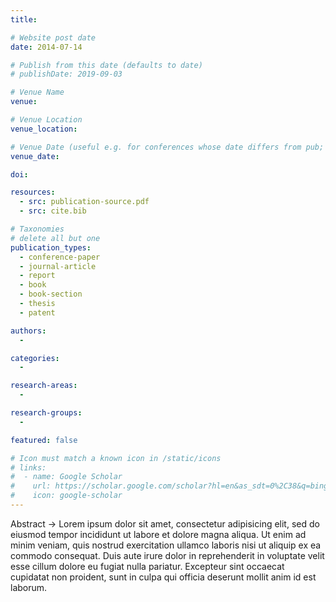 ```yaml
---
title:

# Website post date
date: 2014-07-14

# Publish from this date (defaults to date)
# publishDate: 2019-09-03

# Venue Name
venue:

# Venue Location
venue_location:

# Venue Date (useful e.g. for conferences whose date differs from pub; defaults to date)
venue_date:

doi:

resources:
  - src: publication-source.pdf
  - src: cite.bib

# Taxonomies
# delete all but one
publication_types:
  - conference-paper
  - journal-article
  - report
  - book
  - book-section
  - thesis
  - patent

authors:
  -

categories:
  -

research-areas:
  -

research-groups:
  -

featured: false

# Icon must match a known icon in /static/icons
# links:
#  - name: Google Scholar
#    url: https://scholar.google.com/scholar?hl=en&as_sdt=0%2C38&q=bing&btnG=
#    icon: google-scholar
---
```


Abstract -> Lorem ipsum dolor sit amet, consectetur adipisicing elit, sed do eiusmod tempor incididunt ut labore et dolore magna aliqua. Ut enim ad minim veniam, quis nostrud exercitation ullamco laboris nisi ut aliquip ex ea commodo consequat. Duis aute irure dolor in reprehenderit in voluptate velit esse cillum dolore eu fugiat nulla pariatur. Excepteur sint occaecat cupidatat non proident, sunt in culpa qui officia deserunt mollit anim id est laborum.
